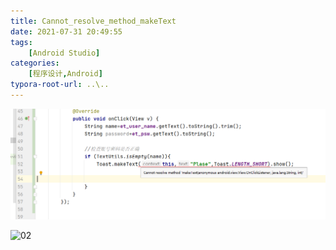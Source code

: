 ```yaml
---
title: Cannot_resolve_method_makeText
date: 2021-07-31 20:49:55
tags: 
    [Android Studio] 
categories: 
    [程序设计,Android]
typora-root-url: ..\..
---
```

![01](/images/Cannot-resolve-method-makeText/01.png)



![02](/_posts/程序设计/Cannot-resolve-method-makeText/02.png)
